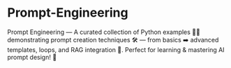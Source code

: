 # Prompt-Engineering
Prompt Engineering — A curated collection of Python examples 📜✨ demonstrating prompt creation techniques 🛠️ — from basics ➡️ advanced templates, loops, and RAG integration 🤖. Perfect for learning &amp; mastering AI prompt design! 🚀
